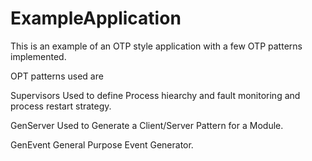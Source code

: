 ExampleApplication
==============

This is an example of an OTP style application with a few OTP patterns implemented.

OPT patterns used are

Supervisors
	Used to define Process hiearchy and fault monitoring and process restart strategy.

GenServer
	Used to Generate a Client/Server Pattern for a Module.

GenEvent
	General Purpose Event Generator. 